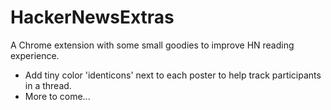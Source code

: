 HackerNewsExtras
================

A Chrome extension with some small goodies to improve HN reading experience.

* Add tiny color 'identicons' next to each poster to help track participants in
  a thread.
* More to come...
